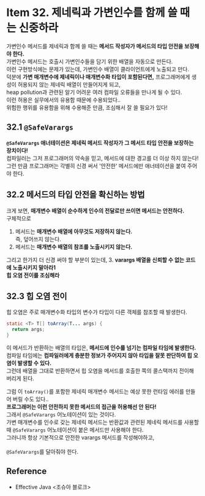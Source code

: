 # Item 32. 제네릭과 가변인수를 함께 쓸 때는 신중하라
가변인수 메서드를 제네릭과 함께 쓸 때는 **메서드 작성자가 메서드의 타입 안전을 보장해야 한다.** <br>
가변인수 메서드는 호출시 가변인수들을 담기 위한 배열을 자동으로 만든다. <Br> 
이런 구현방식에는 문제가 있는데, 가변인수 배열이 클라이언트에게 노출되고 만다. <br> 
덕분에 **가변 매개변수에 제네릭이나 매개변수화 타입이 포함된다면,** 프로그래머에게 생성이 허용되지 않는 제네릭 배열이 만들어지게 되고, <br>
heap pollution과 관련된 알기 어려운 여러 컴파일 오류들을 만나게 될 수 있다. <br>
이런 허용은 실무에서의 유용함 때문에 수용되었다.. <Br>
위험한 행위를 유용함을 위해 수용해준 만큼, 조심해서 잘 쓸 필요가 있다! <br>

## 32.1 `@SafeVarargs`
**`@SafeVarargs` 애너테이션은 제네릭 메서드 작성자가 그 메서드 타입 안전을 보장하는 장치이다!** <br>
컴파일러는 그저 프로그래머의 약속을 믿고, 메서드에 대한 경고를 더 이상 하지 않는다! <br>
그런 만큼 프로그래머는 각별히 신경 써서 '안전한' 메서드에만 애너테이션을 붙여 주어야 한다. <br>


## 32.2 메서드의 타입 안전을 확신하는 방법
크게 보면, **매개변수 배열이 순수하게 인수의 전달로만 쓰이면 메서드는 안전하다.** <br>
구체적으로
1. 메서드는 **매개변수 배열에 아무것도 저장하지 않는다.** <Br> 즉, 덮어쓰지 않는다.
2. 메서드는 **매개변수 배열의 참조를 노출시키지 않는다.**

그리고 한가지 더 신경 써야 할 부분이 있는데,
3. **varargs 배열을 신뢰할 수 없는 코드에 노출시키지 말아라1** <br> **힙 오염 전이를 조심해라**


## 32.3 힙 오염 전이
힙 오염은 주로 매개변수화 타입의 변수가 타입이 다른 객체를 참조할 때 발생한다. <br>
```java
static <T> T[] toArray(T... args) {
  return args;
}
```
이 메서드가 반환하는 배열의 타입은, **메서드에 인수를 넘기는 컴파일 타임에 발생한다.** <br>
컴파일 타임에는 **컴파일러에게 충분한 정보가 주어지지 않아 타입을 잘못 판단하여 힙 오염이 발생할 수 있다.** <Br>
그런데 배열을 그대로 반환하면서 힙 오염을 메서드를 호출한 쪽의 콜스택까지 전이해 버리게 된다. <br>

그럼 이 `toArray()`를 포함한 제네릭 매개변수 메서드는 예상 못한 런타임 에러를 만들어 버릴 수도 있다.. <br>
**프로그래머는 이런 안전하지 못한 메서드의 접근을 허용해선 안 된다!** <br>
그래서 `@SafeVarargs` 어노테이션이 있는 것이다. <Br>
가변 매개변수를 인수로 갖는 제네릭 메서드는 반환값과 관련된 제네릭 메서드를 사용할 때 `@SafeVarargs` 어노테이션이 붙은 메서드만 사용해야 한다. <br>
그러니까 항상 기본적으로 안전한 varargs 메서드를 작성해야하고, <br>  
`@SafeVarargs`를 달아줘야 한다. <br>

## Reference
- Effective Java <조슈아 블로크>
